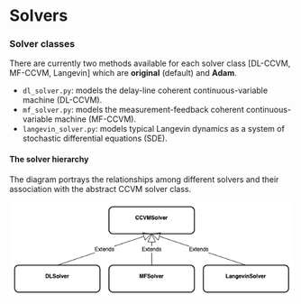 # Solvers

### Solver classes
There are currently two methods available for each solver class [DL-CCVM, MF-CCVM, Langevin] which are **original** (default) and **Adam**.

- `dl_solver.py`: models the delay-line coherent continuous-variable machine (DL-CCVM).
- `mf_solver.py`: models the measurement-feedback coherent continuous-variable machine (MF-CCVM).
- `langevin_solver.py`: models typical Langevin dynamics as a system of stochastic differential equations (SDE).

#### The solver hierarchy 
The diagram portrays the relationships among different solvers and their
association with the abstract CCVM solver class.

<p align="center">
    <img src="../../diagrams/solver_hierarchy.png">
</p>
